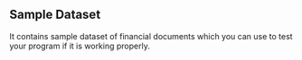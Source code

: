 ## Sample Dataset

It contains sample dataset of financial documents which you can use to test your program if it is working properly. 
